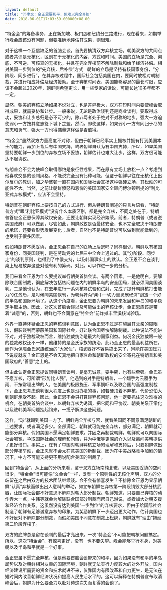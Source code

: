 ```yaml
---
layout: default
title: "邓聿文：金正恩要和平，但难以完全弃核"
date: 2018-06-01T17:03:59.000000+08:00
---
```


“特金会”的筹备事务，正在新加坡、板门店和纽约分三路进行，现在看来，如期举行峰会应该没有问题，但要准确地评估其成果，则很难。

对于这样一个互信缺乏的首脑会谈，首先要搞清双方弃核立场。朝美双方的共同点或者共识是无核化，区别在于无核化的内容、方式和时间。美国的立场是完全、彻底、不可逆、可核查的无核化，并且在完全弃核前不解除制裁和给予经济补偿。相对美国一步到位的“先弃核，后补偿”方式，朝鲜的立场是坚持有核国家身份，“分阶段、同步进行”，在其弃核过程中，国际社会包括美国在内，要同时放松对朝制裁，并进行相应补偿及经济援助。至于弃核时间表，美国能够容忍的最长时限，应该不会超过2020年，朝鲜则希望更长，用一些专家的话说，可能长达10多年都不一定。

显然，朝美的弃核立场如果不说对立，也是差异极大，双方在短时间内要使峰会取得成果，就需妥协和让步。一般来说，无论是政治谈判还是商业谈判，要取得成功，妥协和让步总归是必不可少的，除非两者处于绝对不对称的地步，强大一方迫使弱小一方按其意志签下城下之盟。然而，即使这样，如果弱小一方有同归于尽的意志和勇气，强大一方也得掂量这样做是否值得。

“特金会”虽然双方力量高度不对称，但由于朝鲜已经事实上拥核并拥有打到美国本土的能力，再加上背后有中国支持，或者朝鲜自认为有中国支持，所以，如果美国坚持要朝鲜一步到位的弃核立场不妥协，朝鲜估计也难大让步。这样，双方很可能达不起协议。

特朗普会不会为使峰会取得哪怕是象征性成果，而在原有立场上放松一点？考虑到他喜欢交易的谈判风格，不能说完全没有此种可能，但鉴于朝鲜以往在无核化上出尔反尔的教训，加之华盛顿一直在国内和国际社会宣扬这种强硬立场，其松动的可能性不大。当然，之前让朝鲜愤怒和忌惮的美国国家安全顾问博尔顿所提的“利比亚式弃核模式”，应该不会坚持。

特朗普在朝鲜弃核上要按自己的方式进行，但从特朗普阐述的只言片语看，“特朗普方式”跟“利比亚模式”没有什么本质区别，都是完全弃核，不同之处在于，特朗普答应金正恩保障其政权安全，还要让朝鲜实现经济繁荣。前者，特朗普（或者说美国政府）可以做到，尽管如此，朝鲜政权是否最终安全，也不完全取决于特朗普的承诺，还要看形势发展变化；后者，自然也不是特朗普说可以做到就能做到的，也受制于很多因素。

假如特朗普不愿妥协，金正恩会在自己的立场上后退吗？同样很少。朝鲜以有核国家身份，同美国谈判，是在劳动党的七届三中全会上通过的。其“分阶段、同步走”的谈判原则，也得到了中俄支持，以及韩国事实上的默认。金正恩不会在谈判桌上轻易放弃这些对他有利的筹码。对此，可以作进一步的分析。

我们来看金正恩为什么要提议举行朝美首脑会谈。有两个因素。一是他明白，要解除联合国制裁，彻底解决包括核问题在内的朝鲜半岛的安全困局，就必须同美国谈判。二是他也认为，在去年进行一系列核导试验和试射，完成了提升朝鲜核打击能力的任务后，是时候同美国谈判，为朝鲜转向“集中一切力量发展经济”创造一个好的半岛和国际环境了。从这个角度看，金正恩要为朝鲜的未来发展和半岛的和平稳定争取主动。因此，对这次首脑会谈以及可能做出的弃核让步，金正恩应该是带着“诚意”的，否则，朝鲜也不会同意在“特金会”前炸掉丰里溪核试验场。

外界一直持怀疑金正恩的弃核谈判意图，认为金正恩不过是在施展其父亲的障眼法，假装谈判而蒙蔽美国和国际社会，好让联合国尽快解除制裁。此种说法不能讲不对。对于独裁政权而言，维持独裁统治是最大的国家利益。何况金氏独裁跟一般的独裁政权还不一样，他维持的是金氏家族的统治，此乃金正恩的最高利益所在。而作为保障金氏家族统治的“大家伙”，核武器好不容易搞出来了，岂能在美国压力下说废就废？金正恩是不会天真地把自家性命和朝鲜政权的安全寄托在特朗普和美国政府的“善意”之上的。

但由此认定金正恩提议同特朗普谈判，是毫无诚意，耍手腕，也有些牵强。金氏虽不愿弃核，可所谓“形势比人强”，他遇到的对手是特朗普，一个翻手为云覆手为雨、不按常理出牌的人，在美国的极限施压、军事恫吓以及联合国的高强度制裁下，金正恩考虑谈判很大程度上也是没办法的事，如若硬顶着不弃核，代价恐怕大到朝鲜承受不起。因此，金正恩不会只打算谈弃核问题，他一定要抓住这次难得的机会，在朝美首脑会谈中，以朝鲜弃核为诱饵，把它同和平协议、朝美关系正常化以及驻韩美军问题挂起钩来，一揽子解决这些问题。

这样，“球”就踢到美国一方了。朝鲜完全弃核与否，就看美国同不同意满足朝鲜的上述要求，或者满足多少。全部满足，朝鲜就可能完全弃核，部分满足，朝鲜就可能部分弃核。假如美国不愿满足朝鲜要求，并因之再制裁朝鲜，朝鲜就可以向国际社会喊冤，争取国际社会的理解和同情，并为中俄等更深的介入以及离间美韩提供了更好借口。事实上，在有了中国对朝鲜弃核立场的理解和支持后，只要朝鲜做出部分弃核举动，金正恩就不会太在意美国的新制裁，因为在中美战略竞争加剧的情况下，中方不可能支持更不用说配合美国的制裁了。

回到“特金会”，从上面的分析来看，鉴于双方立场南辕北辙，以及美国妥协的空间很少，“特金会”很可能像“文金会”一样，发表一个原则性的无核化声明，双方的分歧留在之后由双方的技术团队继续谈。会不会有惊喜发生？不排除金正恩为显示朝鲜“认真”弃核而做出出人意料的举动，如宣布朝鲜在弃核第一阶段销毁大部分核武器，让国际社会都不好意思不解除对朝大部分制裁。朝鲜知道，只要自己弃核的动作弄大一点，中韩等就会为解除联合国部分制裁而帮自己游说，或者加大对朝支援和经济合作关系。这虽然没有达到美国“一步到位”的弃核要求，但由于给国际社会制造了朝鲜有足够诚意弃核的印象，为奖励朝鲜下一步迈出更大动作，估计美国也不好反对不解除部分制裁，而假如美国不同意在制裁上松绑，朝鲜就有“理由”拖延第二阶段弃核了。

双方的底牌总是留在谈判的最后才亮出来，一次“特金会”不可能把朝核问题搞定。所以，这次“特金会”，有惊喜更好，没有，也不要失望。峰会能够举行本身，对美朝以及半岛和平就是一个好事。

金正恩虽不愿完全弃核，但是他要首脑会谈带来的和平，因为如果没有和平的半岛局势以及对朝鲜相对友善的国际环境，朝鲜就无法实行力度较大的对外开放，国内经济建设所需要的资金和技术就进不来，仅靠国内有限改革和自力更生，是无法在短时间内改善朝鲜经济状况和提高人民生活水平的。这可以解释在特朗普宣布取消峰会后，朝鲜为什么要全力以赴对待这次失而复得的会谈了。

